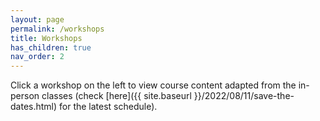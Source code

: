 ```yaml
---
layout: page
permalink: /workshops
title: Workshops
has_children: true
nav_order: 2
---
```


Click a workshop on the left to view course content adapted from the in-person classes (check [here]({{ site.baseurl }}/2022/08/11/save-the-dates.html) for the latest schedule).

